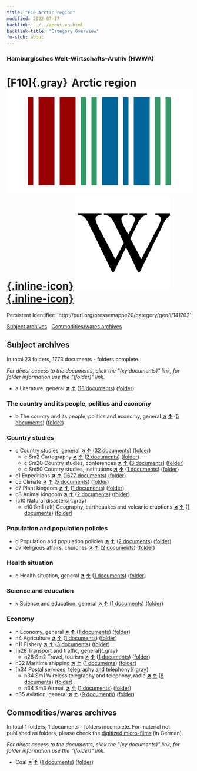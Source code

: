 ```yaml
---
title: "F10 Arctic region"
modified: 2022-07-17
backlink: ../../about.en.html
backlink-title: "Category Overview"
fn-stub: about
---
```


### Hamburgisches Welt-Wirtschafts-Archiv (HWWA)

# [F10]{.gray}&#8201; Arctic region &#160; [![Wikidata](/images/Wikidata-logo.svg "Wikidata"){.inline-icon}](http://www.wikidata.org/entity/Q25322) [![Wikipedia](/images/Wikipedia-W.svg "Wikipedia"){.inline-icon}](https://en.wikipedia.org/wiki/Arctic)

<div class="hint">Persistent Identifier: `http://purl.org/pressemappe20/category/geo/i/141702`</div>





[Subject archives](#subject-archives) &#160; [Commodities/wares archives](#commoditieswares-archives)




## Subject archives







In total 23 folders, 1773 documents - folders complete.

_For direct access to the documents, click the "(xy documents)" link, for folder information use the "(folder)" link._


- a Literature, general [**&nearr;**](../../../subject/i/142393/about.en.html "Literature, general (all over the world)") [**&uarr;**](../../../subject/about.en.html#a "Subject category system") (<a href="https://pm20.zbw.eu/iiifview/folder/sh/141702,142393" title="about: Arctic region : Literature, general" target="_blank">13 documents</a>) ([folder](../../../../folder/sh/1417xx/141702/1423xx/142393/about.en.html))

### The country and its people, politics and economy

- b The country and its people, politics and economy, general [**&nearr;**](../../../subject/i/144196/about.en.html "The country and its people, politics and economy, general (all over the world)") [**&uarr;**](../../../subject/about.en.html#b "Subject category system") (<a href="https://pm20.zbw.eu/iiifview/folder/sh/141702,144196" title="about: Arctic region : The country and its people, politics and economy, general" target="_blank">5 documents</a>) ([folder](../../../../folder/sh/1417xx/141702/1441xx/144196/about.en.html))

### Country studies

- c Country studies, general [**&nearr;**](../../../subject/i/144199/about.en.html "Country studies, general (all over the world)") [**&uarr;**](../../../subject/about.en.html#c "Subject category system") (<a href="https://pm20.zbw.eu/iiifview/folder/sh/141702,144199" title="about: Arctic region : Country studies, general" target="_blank">32 documents</a>) ([folder](../../../../folder/sh/1417xx/141702/1441xx/144199/about.en.html))
  - c Sm2 Cartography [**&nearr;**](../../../subject/i/144218/about.en.html "Cartography (all over the world)") [**&uarr;**](../../../subject/about.en.html#c_Sm2 "Subject category system") (<a href="https://pm20.zbw.eu/iiifview/folder/sh/141702,144218" title="about: Arctic region : Cartography" target="_blank">2 documents</a>) ([folder](../../../../folder/sh/1417xx/141702/1442xx/144218/about.en.html))
  - c Sm20 Country studies, conferences [**&nearr;**](../../../subject/i/182723/about.en.html "Country studies, conferences (all over the world)") [**&uarr;**](../../../subject/about.en.html#c_Sm20 "Subject category system") (<a href="https://pm20.zbw.eu/iiifview/folder/sh/141702,182723" title="about: Arctic region : Country studies, conferences" target="_blank">3 documents</a>) ([folder](../../../../folder/sh/1417xx/141702/1827xx/182723/about.en.html))
  - c Sm50 Country studies, institutions [**&nearr;**](../../../subject/i/182749/about.en.html "Country studies, institutions (all over the world)") [**&uarr;**](../../../subject/about.en.html#c_Sm50 "Subject category system") (<a href="https://pm20.zbw.eu/iiifview/folder/sh/141702,182749" title="about: Arctic region : Country studies, institutions" target="_blank">1 documents</a>) ([folder](../../../../folder/sh/1417xx/141702/1827xx/182749/about.en.html))
- c1 Expeditions [**&nearr;**](../../../subject/i/144200/about.en.html "Expeditions (all over the world)") [**&uarr;**](../../../subject/about.en.html#c1 "Subject category system") (<a href="https://pm20.zbw.eu/iiifview/folder/sh/141702,144200" title="about: Arctic region : Expeditions" target="_blank">1677 documents</a>) ([folder](../../../../folder/sh/1417xx/141702/1442xx/144200/about.en.html))
- c5 Climate [**&nearr;**](../../../subject/i/144209/about.en.html "Climate (all over the world)") [**&uarr;**](../../../subject/about.en.html#c5 "Subject category system") (<a href="https://pm20.zbw.eu/iiifview/folder/sh/141702,144209" title="about: Arctic region : Climate" target="_blank">5 documents</a>) ([folder](../../../../folder/sh/1417xx/141702/1442xx/144209/about.en.html))
- c7 Plant kingdom [**&nearr;**](../../../subject/i/144211/about.en.html "Plant kingdom (all over the world)") [**&uarr;**](../../../subject/about.en.html#c7 "Subject category system") (<a href="https://pm20.zbw.eu/iiifview/folder/sh/141702,144211" title="about: Arctic region : Plant kingdom" target="_blank">1 documents</a>) ([folder](../../../../folder/sh/1417xx/141702/1442xx/144211/about.en.html))
- c8 Animal kingdom [**&nearr;**](../../../subject/i/144212/about.en.html "Animal kingdom (all over the world)") [**&uarr;**](../../../subject/about.en.html#c8 "Subject category system") (<a href="https://pm20.zbw.eu/iiifview/folder/sh/141702,144212" title="about: Arctic region : Animal kingdom" target="_blank">2 documents</a>) ([folder](../../../../folder/sh/1417xx/141702/1442xx/144212/about.en.html))
- [c10 Natural disasters]{.gray}
  - c10 Sm1 (alt) Geography, earthquakes and volcanic eruptions [**&nearr;**](../../../subject/i/144216/about.en.html "Geography, earthquakes and volcanic eruptions (all over the world)") [**&uarr;**](../../../subject/about.en.html#c10_Sm1_(alt) "Subject category system") (<a href="https://pm20.zbw.eu/iiifview/folder/sh/141702,144216" title="about: Arctic region : Geography, earthquakes and volcanic eruptions" target="_blank">1 documents</a>) ([folder](../../../../folder/sh/1417xx/141702/1442xx/144216/about.en.html))

### Population and population policies

- d Population and population policies [**&nearr;**](../../../subject/i/144221/about.en.html "Population and population policies (all over the world)") [**&uarr;**](../../../subject/about.en.html#d "Subject category system") (<a href="https://pm20.zbw.eu/iiifview/folder/sh/141702,144221" title="about: Arctic region : Population and population policies" target="_blank">2 documents</a>) ([folder](../../../../folder/sh/1417xx/141702/1442xx/144221/about.en.html))
- d7 Religious affairs, churches [**&nearr;**](../../../subject/i/144241/about.en.html "Religious affairs, churches (all over the world)") [**&uarr;**](../../../subject/about.en.html#d7 "Subject category system") (<a href="https://pm20.zbw.eu/iiifview/folder/sh/141702,144241" title="about: Arctic region : Religious affairs, churches" target="_blank">2 documents</a>) ([folder](../../../../folder/sh/1417xx/141702/1442xx/144241/about.en.html))

### Health situation

- e Health situation, general [**&nearr;**](../../../subject/i/144264/about.en.html "Health situation, general (all over the world)") [**&uarr;**](../../../subject/about.en.html#e "Subject category system") (<a href="https://pm20.zbw.eu/iiifview/folder/sh/141702,144264" title="about: Arctic region : Health situation, general" target="_blank">1 documents</a>) ([folder](../../../../folder/sh/1417xx/141702/1442xx/144264/about.en.html))

### Science and education

- k Science and education, general [**&nearr;**](../../../subject/i/144713/about.en.html "Science and education, general (all over the world)") [**&uarr;**](../../../subject/about.en.html#k "Subject category system") (<a href="https://pm20.zbw.eu/iiifview/folder/sh/141702,144713" title="about: Arctic region : Science and education, general" target="_blank">1 documents</a>) ([folder](../../../../folder/sh/1417xx/141702/1447xx/144713/about.en.html))

### Economy

- n Economy, general [**&nearr;**](../../../subject/i/144930/about.en.html "Economy, general (all over the world)") [**&uarr;**](../../../subject/about.en.html#n "Subject category system") (<a href="https://pm20.zbw.eu/iiifview/folder/sh/141702,144930" title="about: Arctic region : Economy, general" target="_blank">1 documents</a>) ([folder](../../../../folder/sh/1417xx/141702/1449xx/144930/about.en.html))
- n4 Agriculture [**&nearr;**](../../../subject/i/145048/about.en.html "Agriculture (all over the world)") [**&uarr;**](../../../subject/about.en.html#n4 "Subject category system") (<a href="https://pm20.zbw.eu/iiifview/folder/sh/141702,145048" title="about: Arctic region : Agriculture" target="_blank">1 documents</a>) ([folder](../../../../folder/sh/1417xx/141702/1450xx/145048/about.en.html))
- n11 Fishery [**&nearr;**](../../../subject/i/145076/about.en.html "Fishery (all over the world)") [**&uarr;**](../../../subject/about.en.html#n11 "Subject category system") (<a href="https://pm20.zbw.eu/iiifview/folder/sh/141702,145076" title="about: Arctic region : Fishery" target="_blank">3 documents</a>) ([folder](../../../../folder/sh/1417xx/141702/1450xx/145076/about.en.html))
- [n28 Transport and traffic, general]{.gray}
  - n28 Sm2 Travel, tourism [**&nearr;**](../../../subject/i/161625/about.en.html "Travel, tourism (all over the world)") [**&uarr;**](../../../subject/about.en.html#n28_Sm2 "Subject category system") (<a href="https://pm20.zbw.eu/iiifview/folder/sh/141702,161625" title="about: Arctic region : Travel, tourism" target="_blank">1 documents</a>) ([folder](../../../../folder/sh/1417xx/141702/1616xx/161625/about.en.html))
- n32 Maritime shipping [**&nearr;**](../../../subject/i/145567/about.en.html "Maritime shipping (all over the world)") [**&uarr;**](../../../subject/about.en.html#n32 "Subject category system") (<a href="https://pm20.zbw.eu/iiifview/folder/sh/141702,145567" title="about: Arctic region : Maritime shipping" target="_blank">1 documents</a>) ([folder](../../../../folder/sh/1417xx/141702/1455xx/145567/about.en.html))
- [n34 Postal services, telegraphy and telephony]{.gray}
  - n34 Sm1 Wireless telegraphy and telephony, radio [**&nearr;**](../../../subject/i/145663/about.en.html "Wireless telegraphy and telephony, radio (all over the world)") [**&uarr;**](../../../subject/about.en.html#n34_Sm1 "Subject category system") (<a href="https://pm20.zbw.eu/iiifview/folder/sh/141702,145663" title="about: Arctic region : Wireless telegraphy and telephony, radio" target="_blank">8 documents</a>) ([folder](../../../../folder/sh/1417xx/141702/1456xx/145663/about.en.html))
  - n34 Sm3 Airmail [**&nearr;**](../../../subject/i/145665/about.en.html "Airmail (all over the world)") [**&uarr;**](../../../subject/about.en.html#n34_Sm3 "Subject category system") (<a href="https://pm20.zbw.eu/iiifview/folder/sh/141702,145665" title="about: Arctic region : Airmail" target="_blank">1 documents</a>) ([folder](../../../../folder/sh/1417xx/141702/1456xx/145665/about.en.html))
- n35 Aviation, general [**&nearr;**](../../../subject/i/145681/about.en.html "Aviation, general (all over the world)") [**&uarr;**](../../../subject/about.en.html#n35 "Subject category system") (<a href="https://pm20.zbw.eu/iiifview/folder/sh/141702,145681" title="about: Arctic region : Aviation, general" target="_blank">9 documents</a>) ([folder](../../../../folder/sh/1417xx/141702/1456xx/145681/about.en.html))







## Commodities/wares archives









In total 1 folders, 1 documents - folders incomplete.
For material not published as folders, please check the [digitized micro-films](/film/h1_wa.de.html) (in German).

_For direct access to the documents, click the "(xy documents)" link, for folder information use the "(folder)" link._


- Coal [**&nearr;**](../../../ware/i/143120/about.en.html "Coal (xXX all over the world)") [**&uarr;**](../../../ware/about.en.html#PRB02.01 "Ware category system") (<a href="https://pm20.zbw.eu/iiifview/folder/wa/143120,141702" title="about: Coal : Arctic region" target="_blank">1 documents</a>) ([folder](../../../../folder/wa/1431xx/143120/1417xx/141702/about.en.html))




